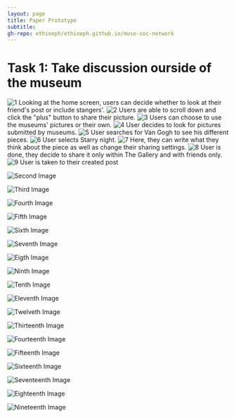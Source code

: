 ```yaml
---
layout: page
title: Paper Prototype
subtitle: 
gh-repo: ethioeph/ethioeph.github.io/muse-soc-network
---
```


# Task 1: Take discussion ourside of the museum
![1](/img/prototype_task_1/1.jpg)
Looking at the home screen, users can decide whether to look at their friend's post or include stangers'.
![2](/img/prototype_task_1/2.jpg)
Users are able to scroll down and click the "plus" button to share their picture.
![3](/img/prototype_task_1/3.jpg)
Users can choose to use the museums' pictures or their own.
![4](/img/prototype_task_1/4.jpg)
User decides to look for pictures submitted by museums.
![5](/img/prototype_task_1/5.jpg)
User searches for Van Gogh to see his different pieces.
![6](/img/prototype_task_1/6.jpg)
User selects Starry night.
![7](/img/prototype_task_1/7.jpg)
Here, they can write what they think about the piece as well as change their sharing settings.
![8](/img/prototype_task_1/8.jpg)
User is done, they decide to share it only within The Gallery and with friends only.
![9](/img/prototype_task_1/9.jpg)
User is taken to their created post

![Second Image](/img/IMG_20181029_174515.jpg)


![Third Image](/img/IMG_20181029_174544.jpg)


![Fourth Image](/img/IMG_20181029_174601.jpg)

![Fifth Image](/img/IMG_20181029_174634.jpg)


![Sixth Image](/img/IMG_20181029_174719.jpg)


![Seventh Image](/img/IMG_20181029_174745.jpg)

![Eigth Image](/img/IMG_20181029_174800.jpg)


![Ninth Image](/img/IMG_20181029_174902.jpg)

![Tenth Image](/img/IMG_20181029_174953.jpg)


![Eleventh Image](/img/IMG_20181029_175026.jpg)


![Twelveth Image](/img/IMG_20181029_175035.jpg)



![Thirteenth Image](/img/IMG_20181029_175220.jpg)


![Fourteenth Image](/img/IMG_20181029_175747.jpg)


![Fifteenth Image](/img/IMG_20181029_175803.jpg)


![Sixteenth Image](/img/IMG_20181029_175938.jpg)



![Seventeenth Image](/img/IMG_20181029_180001.jpg)

![Eighteenth Image](/img/IMG_20181029_180049.jpg)

![Nineteenth Image](/img/IMG_20181029_180103.jpg)










